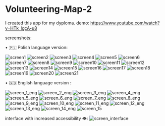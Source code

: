 # Volunteering-Map-2
I created this app for my dyploma.
demo: https://www.youtube.com/watch?v=HTk_lgcA-u8

screenshots:

• 🇵🇱 Polish language version:


![screen1](https://user-images.githubusercontent.com/52753339/148960332-17850b8a-bbdc-4408-8b64-0ab13bef8b86.PNG)
![screen2](https://user-images.githubusercontent.com/52753339/148960336-c4fd28ab-d578-4206-812e-f15d63f1acd0.PNG)
![screen3](https://user-images.githubusercontent.com/52753339/148960341-8a39a9ae-7e3d-4d5b-aa35-d37020dfabed.PNG)
![screen4](https://user-images.githubusercontent.com/52753339/148960351-1dda3864-01d6-497d-85f3-26430e14263f.PNG)
![screen5](https://user-images.githubusercontent.com/52753339/148960354-cf17fa2d-082c-433d-8c3c-30ff04729231.PNG)
![screen6](https://user-images.githubusercontent.com/52753339/148960356-bde6e12b-8ac2-49f9-b78e-dac99c0a69a1.PNG)
![screen7](https://user-images.githubusercontent.com/52753339/148960358-0e54c1e2-cbf3-4e64-8752-cccf04c27d09.PNG)
![screen8](https://user-images.githubusercontent.com/52753339/148960363-bb48329e-05e2-42c3-91e1-29784216e1a7.PNG)
![screen9](https://user-images.githubusercontent.com/52753339/148960366-bea550bb-384a-4d9a-b1f2-f077eb24a2af.PNG)
![screen10](https://user-images.githubusercontent.com/52753339/148960367-91469433-e56f-430a-8a5b-ac47473f6837.PNG)
![screen11](https://user-images.githubusercontent.com/52753339/148960371-5de191b7-ac34-4972-ace6-45d71ae1fb76.PNG)
![screen12](https://user-images.githubusercontent.com/52753339/148960379-87517a55-6913-408a-a232-d67637ec1041.PNG)
![screen13](https://user-images.githubusercontent.com/52753339/148960385-7ba02608-7aed-44e3-9438-bb07b5e010e3.PNG)
![screen14](https://user-images.githubusercontent.com/52753339/148960391-59561935-67c9-407c-a5e6-6e87e4a73d7a.PNG)
![screen15](https://user-images.githubusercontent.com/52753339/148960402-f516b3d8-e083-4c0d-935a-5c1123c1a36b.PNG)
![screen16](https://user-images.githubusercontent.com/52753339/148960406-16d1cbea-f8f8-4251-8277-2c0a132d250c.PNG)
![screen17](https://user-images.githubusercontent.com/52753339/148960408-e70dc4df-1729-4702-b72a-3d79db70d78f.PNG)
![screen18](https://user-images.githubusercontent.com/52753339/148960412-30b9518e-bc1d-4eee-a183-18750abe01df.PNG)
![screen19](https://user-images.githubusercontent.com/52753339/148960413-c1fc46a9-c279-4bdb-8ca8-e95c1dc36bf1.PNG)
![screen20](https://user-images.githubusercontent.com/52753339/148960417-060cd5c0-78be-4df5-a2dd-de7a86589c1a.PNG)
![screen21](https://user-images.githubusercontent.com/52753339/148960419-cc543bb2-d2fd-4cf3-9ca4-d260be373073.PNG)

• 🇬🇧 English language version  :


![screen_1_eng](https://user-images.githubusercontent.com/52753339/154688095-6821c59f-443e-48ea-b5e4-5c0df2e3d44b.PNG)
![screen_2_eng](https://user-images.githubusercontent.com/52753339/154688097-08f5d97c-b7f6-4ba7-884c-38a15f198899.PNG)
![screen_3_eng](https://user-images.githubusercontent.com/52753339/154688100-4d6bc4a2-a299-482e-b616-6b8cc55da60c.PNG)
![screen_4_eng](https://user-images.githubusercontent.com/52753339/154688103-c174f3e0-527f-437e-b5e3-0d6d645ecf22.PNG)
![screen_5_eng](https://user-images.githubusercontent.com/52753339/154688106-5947634a-db36-427a-b752-d98c85055a29.PNG)
![screen_6_eng](https://user-images.githubusercontent.com/52753339/154688111-f72b01af-ecb5-4170-8f51-8b583c1c6633.PNG)
![screen_7_eng](https://user-images.githubusercontent.com/52753339/154688112-2a9755c9-d172-4750-8c90-fcdf175778b8.PNG)
![screen_8_eng](https://user-images.githubusercontent.com/52753339/154688116-18830610-e11e-4c84-98b6-a25d05154f20.PNG)
![screen_9_eng](https://user-images.githubusercontent.com/52753339/154688117-6dfb40dd-9a09-480a-85c6-4075de26fb1c.PNG)
![screen_10_eng](https://user-images.githubusercontent.com/52753339/154688119-be297cc1-e264-4da2-afea-9e93afeedab9.PNG)
![screen_11_eng](https://user-images.githubusercontent.com/52753339/154688120-abf84b10-01ca-49b6-8f99-a16d18ea5a82.PNG)
![screen_12_eng](https://user-images.githubusercontent.com/52753339/154688123-16a37bf8-8b70-49a9-8dfb-e9ad2507117c.PNG)
![screen_13_eng](https://user-images.githubusercontent.com/52753339/154688126-40d4d7d0-a680-49b9-b4b1-785feea34dbd.PNG)
![screen_14_eng](https://user-images.githubusercontent.com/52753339/154688130-ff42ec73-0b69-4f97-8eec-22cf46be0f84.PNG)
![screen_15](https://user-images.githubusercontent.com/52753339/154688132-5c127f8a-2d4c-45ad-9d6b-2e090f59c695.PNG)

interface with increased accessibility 👁️:
![screen_interface](https://user-images.githubusercontent.com/52753339/154688461-c848bd1b-56e8-420d-a2fd-9d13f683aae5.PNG)
